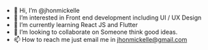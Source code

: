 - 👋 Hi, I’m @jhonmickelle
- 👀 I’m interested in Front end development including UI / UX Design
- 🌱 I’m currently learning React JS and Flutter
- 💞️ I’m looking to collaborate on Someone think good ideas.
- 📫 How to reach me just email me in jhonmickelle@gmail.com

<!---
jhonmickelle/jhonmickelle is a ✨ special ✨ repository because its `README.md` (this file) appears on your GitHub profile.
You can click the Preview link to take a look at your changes.
--->
